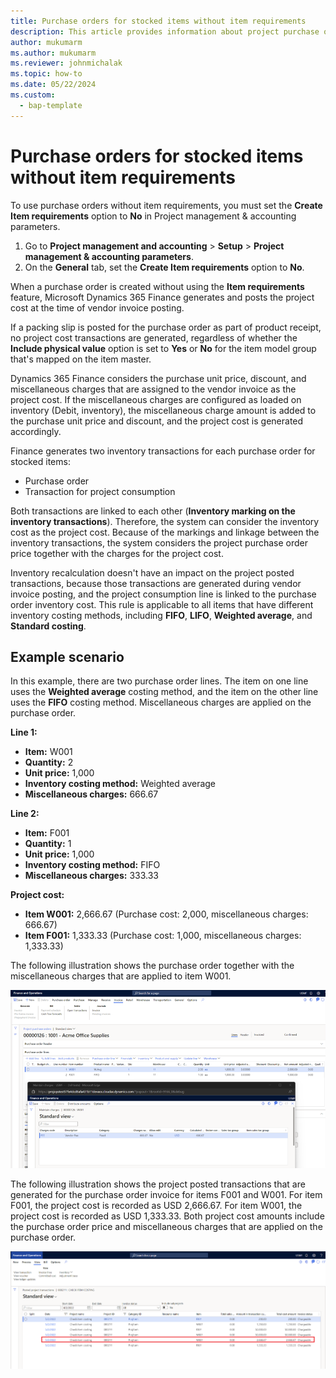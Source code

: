 ```yaml
---
title: Purchase orders for stocked items without item requirements
description: This article provides information about project purchase orders for stocked items without item requirements.
author: mukumarm
ms.author: mukumarm
ms.reviewer: johnmichalak
ms.topic: how-to
ms.date: 05/22/2024
ms.custom:
  - bap-template
---
```

# Purchase orders for stocked items without item requirements

To use purchase orders without item requirements, you must set the **Create Item requirements** option to **No** in Project management & accounting parameters.

1. Go to **Project management and accounting** \> **Setup** \> **Project management & accounting parameters**.
1. On the **General** tab, set the **Create Item requirements** option to **No**.

When a purchase order is created without using the **Item requirements** feature, Microsoft Dynamics 365 Finance generates and posts the project cost at the time of vendor invoice posting.

If a packing slip is posted for the purchase order as part of product receipt, no project cost transactions are generated, regardless of whether the **Include physical value** option is set to **Yes** or **No** for the item model group that's mapped on the item master.

Dynamics 365 Finance considers the purchase unit price, discount, and miscellaneous charges that are assigned to the vendor invoice as the project cost. If the miscellaneous charges are configured as loaded on inventory (Debit, inventory), the miscellaneous charge amount is added to the purchase unit price and discount, and the project cost is generated accordingly.

Finance generates two inventory transactions for each purchase order for stocked items:

- Purchase order
- Transaction for project consumption

Both transactions are linked to each other (**Inventory marking on the inventory transactions**). Therefore, the system can consider the inventory cost as the project cost. Because of the markings and linkage between the inventory transactions, the system considers the project purchase order price together with the charges for the project cost.

Inventory recalculation doesn't have an impact on the project posted transactions, because those transactions are generated during vendor invoice posting, and the project consumption line is linked to the purchase order inventory cost. This rule is applicable to all items that have different inventory costing methods, including **FIFO**, **LIFO**, **Weighted average**, and **Standard costing**.

## Example scenario

In this example, there are two purchase order lines. The item on one line uses the **Weighted average** costing method, and the item on the other line uses the **FIFO** costing method. Miscellaneous charges are applied on the purchase order.

**Line 1:**

- **Item:** W001
- **Quantity:** 2
- **Unit price:** 1,000
- **Inventory costing method:** Weighted average
- **Miscellaneous charges:** 666.67

**Line 2:**

- **Item:** F001
- **Quantity:** 1
- **Unit price:** 1,000
- **Inventory costing method:** FIFO
- **Miscellaneous charges:** 333.33

**Project cost:**

- **Item W001:** 2,666.67 (Purchase cost: 2,000, miscellaneous charges: 666.67)
- **Item F001:** 1,333.33 (Purchase cost: 1,000, miscellaneous charges: 1,333.33)

The following illustration shows the purchase order together with the miscellaneous charges that are applied to item W001.

![Purchase order and miscellaneous charges for item W001.](media/StockWithoutIRPurchaserorder.png)

The following illustration shows the project posted transactions that are generated for the purchase order invoice for items F001 and W001. For item F001, the project cost is recorded as USD 2,666.67. For item W001, the project cost is recorded as USD 1,333.33. Both project cost amounts include the purchase order price and miscellaneous charges that are applied on the purchase order.

![Project posted transactions.](media/StockWithoutIRProjectPostedTransactions.png)

